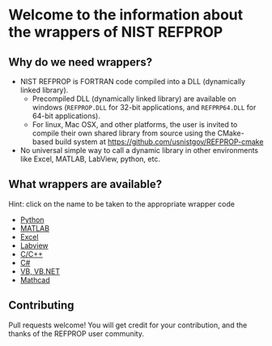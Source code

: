 # Welcome to the information about the wrappers of NIST REFPROP

## Why do we need wrappers?

* NIST REFPROP is FORTRAN code compiled into a DLL (dynamically linked library).
    * Precompiled DLL (dynamically linked library) are available on windows (``REFPROP.DLL`` for 32-bit applications, and ``REFPRP64.DLL`` for 64-bit applications).  
    * For linux, Mac OSX, and other platforms, the user is invited to compile their own shared library from source using the CMake-based build system at https://github.com/usnistgov/REFPROP-cmake
* No universal simple way to call a dynamic library in other environments like Excel, MATLAB, LabView, python, etc.

## What wrappers are available?

Hint: click on the name to be taken to the appropriate wrapper code

* [Python](wrappers/python)
* [MATLAB](wrappers/MATLAB)
* [Excel](wrappers/Excel)
* [Labview](wrappers/Labview)
* [C/C++](wrappers/C_CPP)
* [C#](wrappers/Csharp)
* [VB, VB.NET](http://trc.nist.gov/refprop/LINKING/Linking.htm#NETApplications)
* [Mathcad](wrappers/Mathcad)

## Contributing

Pull requests welcome!  You will get credit for your contribution, and the thanks of the REFPROP user community.

